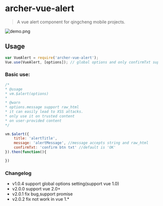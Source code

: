 # archer-vue-alert

> A vue alert component for qingcheng mobile projects.

![demo.png](http://ww2.sinaimg.cn/large/006tKfTcjw1f6xru8xlpsj309p06s747.jpg)


## Usage

```JavaScript
var VueAlert = require('archer-vue-alert');
Vue.use(VueAlert, [options]); // global options and only confirmTxt supported
```

### Basic use:

```JavaScript
/*
* @usage
* vm.$alert(options)
*
* @warn
* options.message support raw_html
* it can easily lead to XSS attacks.
* only use it on trusted content
* on user-provided content
*/

vm.$alert({
    title: 'alertTitle',
    message: 'alertMessage', //message accepts string and raw_html
    confirmTxt: 'confirm btn txt' //default is 'OK'
}).then(function(){

})
```

### Changelog
* v1.0.4 support global options setting(support vue 1.0)
* v2.0.0 support vue 2.0+
* v2.0.1 fix bug,support promise
* v2.0.2 fix not work in vue 1.*
